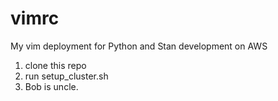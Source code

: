 # vimrc
My vim deployment for Python and Stan development on AWS

1. clone this repo
2. run setup_cluster.sh
3. Bob is uncle.
